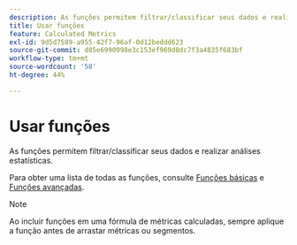 ```yaml
---
description: As funções permitem filtrar/classificar seus dados e realizar análises estatísticas.
title: Usar funções
feature: Calculated Metrics
exl-id: 9d5d7589-a955-42f7-96af-0d12beddd623
source-git-commit: d85e6990998e3c153ef969d8dc7f3a4835f683bf
workflow-type: tm+mt
source-wordcount: '58'
ht-degree: 44%

---
```


# Usar funções

As funções permitem filtrar/classificar seus dados e realizar análises estatísticas.

Para obter uma lista de todas as funções, consulte [Funções básicas](/help/components/c-calcmetrics/cm-reference/cm-functions.md) e [Funções avançadas](/help/components/c-calcmetrics/cm-reference/cm-adv-functions.md).

>[!NOTE]
>
>Ao incluir funções em uma fórmula de métricas calculadas, sempre aplique a função antes de arrastar métricas ou segmentos.

<!-- OUTDATED VIDEO 
Watch this [video](https://youtu.be/SSyWvomnewI) to understand the use of functions.
-->